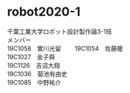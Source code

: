 # robot2020-1
千葉工業大学ロボット設計製作論3-1班  
メンバー  
19C1058　實川光留　　
19C1054　佐藤暖  
19C1027　金子舜  
19C1126　吉沼大翔  
19C1036　菊池有由史  
19C1085　中野祐介  

